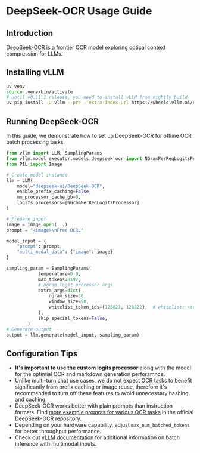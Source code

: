 # DeepSeek-OCR Usage Guide

## Introduction
[DeepSeek-OCR](https://huggingface.co/deepseek-ai/DeepSeek-OCR) is a frontier OCR model exploring optical context compression for LLMs.

## Installing vLLM

```bash
uv venv
source .venv/bin/activate
# Until v0.11.1 release, you need to install vLLM from nightly build
uv pip install -U vllm --pre --extra-index-url https://wheels.vllm.ai/nightly
```

## Running DeepSeek-OCR
In this guide, we demonstrate how to set up DeepSeek-OCR for offline OCR batch processing tasks.


```python
from vllm import LLM, SamplingParams
from vllm.model_executor.models.deepseek_ocr import NGramPerReqLogitsProcessor
from PIL import Image

# Create model instance
llm = LLM(
    model="deepseek-ai/DeepSeek-OCR",
    enable_prefix_caching=False,
    mm_processor_cache_gb=0,
    logits_processors=[NGramPerReqLogitsProcessor]
)

# Prepare input
image = Image.open(...)
prompt = "<image>\nFree OCR."

model_input = {
    "prompt": prompt,
    "multi_modal_data": {"image": image}
}

sampling_param = SamplingParams(
            temperature=0.0,
            max_tokens=8192,
            # ngram logit processor args
            extra_args=dict(
                ngram_size=30,
                window_size=90,
                whitelist_token_ids={128821, 128822},  # whitelist: <td>, </td>
            ),
            skip_special_tokens=False,
        )
# Generate output
output = llm.generate(model_input, sampling_param)
```

## Configuration Tips
- **It's important to use the custom logits processor** along with the model for the optimial OCR and markdown generation perforamnce.
- Unlike multi-turn chat use cases, we do not expect OCR tasks to benefit significantly from prefix caching or image reuse, therefore it's recommended to turn off these features to avoid unnecessary hashing and caching.
- DeepSeek-OCR works better with plain prompts than instruction formats. Find [more example prompts for various OCR tasks](https://github.com/deepseek-ai/DeepSeek-OCR/blob/2ac6d64a00656693b79c4f759a5e62c1b78bbeb1/DeepSeek-OCR-master/DeepSeek-OCR-vllm/config.py#L27-L37) in the official DeepSeek-OCR repository.
- Depending on your hardware capability, adjust `max_num_batched_tokens` for better throughput performance.
- Check out [vLLM documentation](https://docs.vllm.ai/en/latest/features/multimodal_inputs.html#offline-inference) for additional information on batch inference with multimodal inputs.
